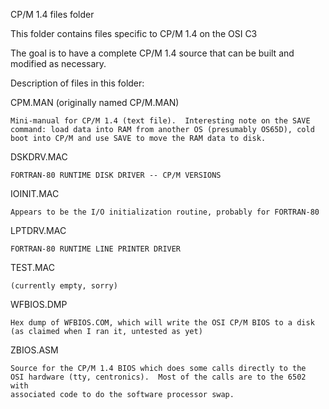 CP/M 1.4 files folder

This folder contains files specific to CP/M 1.4 on the OSI C3

The goal is to have a complete CP/M 1.4 source that can be built
and modified as necessary.

Description of files in this folder:

CPM.MAN (originally named CP/M.MAN)

	Mini-manual for CP/M 1.4 (text file).  Interesting note on the SAVE
	command: load data into RAM from another OS (presumably OS65D), cold 
	boot into CP/M and use SAVE to move the RAM data to disk.
	
DSKDRV.MAC

	FORTRAN-80 RUNTIME DISK DRIVER -- CP/M VERSIONS

IOINIT.MAC

	Appears to be the I/O initialization routine, probably for FORTRAN-80

LPTDRV.MAC

	FORTRAN-80 RUNTIME LINE PRINTER DRIVER


TEST.MAC

	(currently empty, sorry)
	
WFBIOS.DMP

	Hex dump of WFBIOS.COM, which will write the OSI CP/M BIOS to a disk
	(as claimed when I ran it, untested as yet)
	
ZBIOS.ASM

	Source for the CP/M 1.4 BIOS which does some calls directly to the
	OSI hardware (tty, centronics).  Most of the calls are to the 6502 with
	associated code to do the software processor swap.

